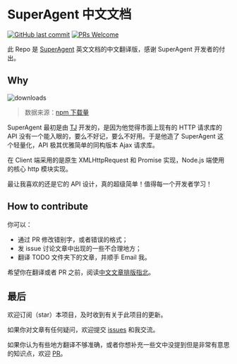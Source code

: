 # SuperAgent 中文文档

[![GitHub last commit](https://img.shields.io/github/last-commit/realbillwong/superagent-docs.svg?style=flat-square)](https://github.com/realbillwong/superagent-docs/commits/master)
[![PRs Welcome](https://img.shields.io/badge/PRs-welcome-brightgreen.svg?style=flat-square)](http://makeapullrequest.com)

此 Repo 是 [SuperAgent](http://visionmedia.github.io/superagent/) 英文文档的中文翻译版，感谢 SuperAgent 开发者的付出。

## Why

![downloads](https://github.com/realbillwong/superagent-docs/raw/master/docs/.vuepress/public/superagent-month-download.jpg)

> 数据来源：[npm 下载量](https://npm-stat.com/charts.html?package=superagent&from=2016-01-01&to=2019-12-31)

SuperAgent 最初是由 [TJ](https://github.com/tj) 开发的，是因为他觉得市面上现有的 HTTP 请求库的 API
没有一个能入眼的，要么不好记，要么不好用。于是他造了 SuperAgent 这个轻量化，API
极其优雅简单的同构版本 Ajax 请求库。

在 Client 端采用的是原生 XMLHttpRequest 和 Promise 实现，Node.js 端使用的核心 http 模块实现。

最让我喜欢的还是它的 API 设计，真的超级简单！值得每一个开发者学习！

## How to contribute

你可以：

-   通过 PR 修改错别字，或者错误的格式；
-   发 issue 讨论文章中出现的一些不合理地方；
-   翻译 TODO 文件夹下的文章，并顺手 Email 我。

希望你在翻译或者 PR 之前，阅读[中文文章排版指北](https://github.com/mzlogin/chinese-copywriting-guidelines)。

## 最后

欢迎订阅（star）本项目，及时收到有关于此项目的更新。

如果你对文章有任何疑问，欢迎提交 [issues](https://github.com/realbillwong/superagent-docs/issues) 和我交流。

如果你认为有些地方翻译不够准确，或者你想补充一些文中没提到但是非常有意思的知识点，欢迎 [PR](https://github.com/realbillwong/superagent-docs/pulls)。
